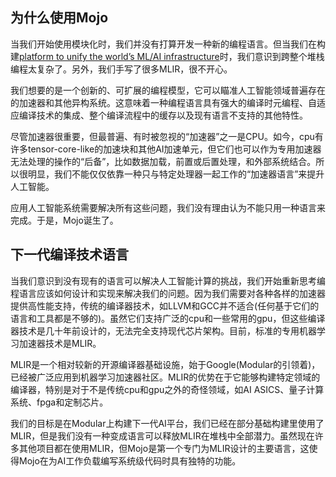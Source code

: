 ## 为什么使用Mojo

当我们开始使用模块化时，我们并没有打算开发一种新的编程语言。但当我们在构建[platform to unify the world’s ML/AI infrastructure](https://www.modular.com/blog/the-case-for-a-next-generation-ai-developer-platform)时，我们意识到跨整个堆栈编程太复杂了。另外，我们手写了很多MLIR，很不开心。

我们想要的是一个创新的、可扩展的编程模型，它可以瞄准人工智能领域普遍存在的加速器和其他异构系统。这意味着一种编程语言具有强大的编译时元编程、自适应编译技术的集成、整个编译流程中的缓存以及现有语言不支持的其他特性。

尽管加速器很重要，但最普遍、有时被忽视的“加速器”之一是CPU。如今，cpu有许多tensor-core-like的加速块和其他AI加速单元，但它们也可以作为专用加速器无法处理的操作的“后备”，比如数据加载，前置或后置处理，和外部系统结合。所以很明显，我们不能仅仅依靠一种只与特定处理器一起工作的“加速器语言”来提升人工智能。

应用人工智能系统需要解决所有这些问题，我们没有理由认为不能只用一种语言来完成。于是，Mojo诞生了。

## 下一代编译技术语言

当我们意识到没有现有的语言可以解决人工智能计算的挑战，我们开始重新思考编程语言应该如何设计和实现来解决我们的问题。因为我们需要对各种各样的加速器提供高性能支持，传统的编译器技术，如LLVM和GCC并不适合(任何基于它们的语言和工具都是不够的)。虽然它们支持广泛的cpu和一些常用的gpu，但这些编译器技术是几十年前设计的，无法完全支持现代芯片架构。目前，标准的专用机器学习加速器技术是MLIR。

MLIR是一个相对较新的开源编译器基础设施，始于Google(Modular的引领着)，已经被广泛应用到机器学习加速器社区。MLIR的优势在于它能够构建特定领域的编译器，特别是对于不是传统cpu和gpu之外的奇怪领域，如AI ASICS、量子计算系统、fpga和定制芯片。

我们的目标是在Modular上构建下一代AI平台，我们已经在部分基础构建里使用了MLIR，但是我们没有一种变成语言可以释放MLIR在堆栈中全部潜力。虽然现在许多其他项目都在使用MLIR，但Mojo是第一个专门为MLIR设计的主要语言，这使得Mojo在为AI工作负载编写系统级代码时具有独特的功能。